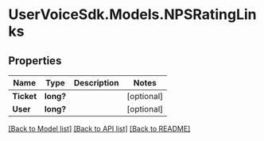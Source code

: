 # UserVoiceSdk.Models.NPSRatingLinks
## Properties

Name | Type | Description | Notes
------------ | ------------- | ------------- | -------------
**Ticket** | **long?** |  | [optional] 
**User** | **long?** |  | [optional] 

[[Back to Model list]](../README.md#documentation-for-models) [[Back to API list]](../README.md#documentation-for-api-endpoints) [[Back to README]](../README.md)

